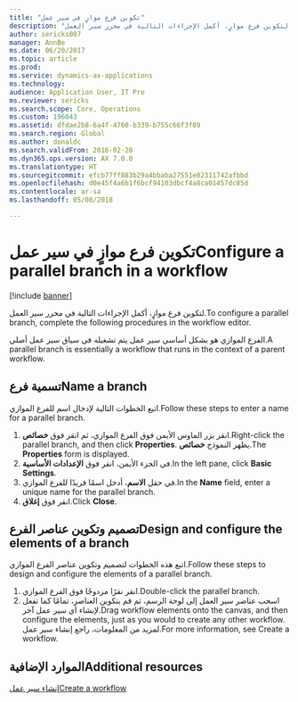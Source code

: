 ```yaml
---
title: "تكوين فرع موازٍ في سير عمل"
description: "لتكوين فرع موازٍ، أكمل الإجراءات التالية في محرر سير العمل."
author: sericks007
manager: AnnBe
ms.date: 06/20/2017
ms.topic: article
ms.prod: 
ms.service: dynamics-ax-applications
ms.technology: 
audience: Application User, IT Pro
ms.reviewer: sericks
ms.search.scope: Core, Operations
ms.custom: 196043
ms.assetid: dfdae2b8-6a4f-4760-b339-b755c66f3f89
ms.search.region: Global
ms.author: donaldc
ms.search.validFrom: 2016-02-28
ms.dyn365.ops.version: AX 7.0.0
ms.translationtype: HT
ms.sourcegitcommit: efcb77ff883b29a4bbaba27551e02311742afbbd
ms.openlocfilehash: d0e45f4a6b1f6bcf94103dbcf4a8ca01457dc85d
ms.contentlocale: ar-sa
ms.lasthandoff: 05/08/2018

---
```


# <a name="configure-a-parallel-branch-in-a-workflow"></a><span data-ttu-id="472ef-103">تكوين فرع موازٍ في سير عمل</span><span class="sxs-lookup"><span data-stu-id="472ef-103">Configure a parallel branch in a workflow</span></span>

[!include [banner](../includes/banner.md)]

<span data-ttu-id="472ef-104">لتكوين فرع موازٍ، أكمل الإجراءات التالية في محرر سير العمل.</span><span class="sxs-lookup"><span data-stu-id="472ef-104">To configure a parallel branch, complete the following procedures in the workflow editor.</span></span>

<span data-ttu-id="472ef-105">الفرع الموازي هو بشكل أساسي سير عمل يتم تشغيله في سياق سير عمل أصلي.</span><span class="sxs-lookup"><span data-stu-id="472ef-105">A parallel branch is essentially a workflow that runs in the context of a parent workflow.</span></span>

## <a name="name-a-branch"></a><span data-ttu-id="472ef-106">تسمية فرع</span><span class="sxs-lookup"><span data-stu-id="472ef-106">Name a branch</span></span>
<span data-ttu-id="472ef-107">اتبع الخطوات التالية لإدخال اسم للفرع الموازي.</span><span class="sxs-lookup"><span data-stu-id="472ef-107">Follow these steps to enter a name for a parallel branch.</span></span>
1.  <span data-ttu-id="472ef-108">انقر بزر الماوس الأيمن فوق الفرع الموازي، ثم انقر فوق **خصائص**.</span><span class="sxs-lookup"><span data-stu-id="472ef-108">Right-click the parallel branch, and then click **Properties**.</span></span> <span data-ttu-id="472ef-109">يظهر النموذج **خصائص**.</span><span class="sxs-lookup"><span data-stu-id="472ef-109">The **Properties** form is displayed.</span></span>
2.  <span data-ttu-id="472ef-110">في الجزء الأيمن، انقر فوق **الإعدادات الأساسية‬**.</span><span class="sxs-lookup"><span data-stu-id="472ef-110">In the left pane, click **Basic Settings**.</span></span>
3.  <span data-ttu-id="472ef-111">في حقل **الاسم**، أدخل اسمًا فريدًا للفرع الموازي.</span><span class="sxs-lookup"><span data-stu-id="472ef-111">In the **Name** field, enter a unique name for the parallel branch.</span></span>
4.  <span data-ttu-id="472ef-112">انقر فوق **إغلاق**.</span><span class="sxs-lookup"><span data-stu-id="472ef-112">Click **Close**.</span></span>

## <a name="design-and-configure-the-elements-of-a-branch"></a><span data-ttu-id="472ef-113">تصميم وتكوين عناصر الفرع</span><span class="sxs-lookup"><span data-stu-id="472ef-113">Design and configure the elements of a branch</span></span>
<span data-ttu-id="472ef-114">اتبع هذه الخطوات لتصميم وتكوين عناصر الفرع الموازي.</span><span class="sxs-lookup"><span data-stu-id="472ef-114">Follow these steps to design and configure the elements of a parallel branch.</span></span>
1.  <span data-ttu-id="472ef-115">انقر نقرًا مزدوجًا فوق الفرع الموازي.</span><span class="sxs-lookup"><span data-stu-id="472ef-115">Double-click the parallel branch.</span></span>
2.  <span data-ttu-id="472ef-116">اسحب عناصر سير العمل إلى لوحة الرسم، ثم قم بتكوين العناصر، تمامًا كما تفعل لإنشاء أي سير عمل آخر.</span><span class="sxs-lookup"><span data-stu-id="472ef-116">Drag workflow elements onto the canvas, and then configure the elements, just as you would to create any other workflow.</span></span> <span data-ttu-id="472ef-117">لمزيد من المعلومات، راجع إنشاء سير عمل.</span><span class="sxs-lookup"><span data-stu-id="472ef-117">For more information, see Create a workflow.</span></span>



<a name="additional-resources"></a><span data-ttu-id="472ef-118">الموارد الإضافية</span><span class="sxs-lookup"><span data-stu-id="472ef-118">Additional resources</span></span>
--------

[<span data-ttu-id="472ef-119">إنشاء سير عمل</span><span class="sxs-lookup"><span data-stu-id="472ef-119">Create a workflow</span></span>](create-workflow.md)




